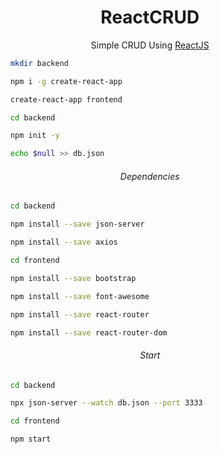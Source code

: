 <h1 align="center">ReactCRUD</h1>

<p align="center">Simple CRUD Using <a href="https://pt-br.reactjs.org">ReactJS</a></p>

```bash
    mkdir backend
```

```bash
    npm i -g create-react-app

    create-react-app frontend
```

```bash
    cd backend
```

```bash
    npm init -y

    echo $null >> db.json
```

<h6 align="center">Dependencies</h6>

```bash
    cd backend
```

```bash
    npm install --save json-server

    npm install --save axios
```

```bash
    cd frontend
```

```bash
    npm install --save bootstrap

    npm install --save font-awesome

    npm install --save react-router

    npm install --save react-router-dom
```

<h6 align="center">Start</h6>

```bash
    cd backend

    npx json-server --watch db.json --port 3333
```

```bash
    cd frontend

    npm start
```